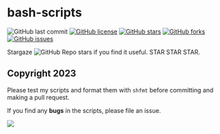 # bash-scripts

![GitHub last commit](https://img.shields.io/github/last-commit/mohsenAmani/bash-scripts)
[![GitHub license](https://img.shields.io/github/license/mohsenAmani/bash-scripts)](https://github.com/mohsenAmani/bash-scripts/blob/master/LICENSE)
[![GitHub stars](https://img.shields.io/github/stars/mohsenAmani/bash-scripts)](https://github.com/mohsenAmani/bash-scripts/stargazers)
[![GitHub forks](https://img.shields.io/github/forks/mohsenAmani/bash-scripts)](https://github.com/mohsenAmani/bash-scripts/network)
[![GitHub issues](https://img.shields.io/github/issues/mohsenAmani/bash-scripts)](https://github.com/mohsenAmani/bash-scripts/issues)

Stargaze ![GitHub Repo stars](https://img.shields.io/github/stars/mohsenAmani/bash-scripts?style=social) if you find it useful. STAR STAR STAR.

## Copyright 2023

Please test my scripts and format them with `shfmt` before committing and making a pull request.

If you find any **bugs** in the scripts, please file an issue.

<a><img src="https://contrib.rocks/image?repo=mohsenAmani/bash-scripts"></a>
